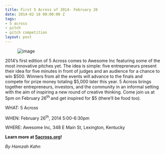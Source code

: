 ```yaml
---
title: First 5 Across of 2014- February 26
date: 2014-02-18 00:00:00 Z
tags:
- 5 across
- pitch
- pitch competition
layout: post
---
```

 
<p><figure class="tmblr-full" data-orig-height="155" data-orig-width="500" data-orig-src="https://66.media.tumblr.com/37769533a83a64119859db11d901becf/tumblr_inline_n17qju0Jtr1spm8pc.png"><img alt="image" src="https://66.media.tumblr.com/238888da32f07dd4d0eb4bbf455339e8/tumblr_inline_pk07tuu0Gr1spm8pc_540.png" data-orig-height="155" data-orig-width="500" data-orig-src="https://66.media.tumblr.com/37769533a83a64119859db11d901becf/tumblr_inline_n17qju0Jtr1spm8pc.png"/></figure></p>

<p></p>
<p>2014’s first edition of 5 Across comes to Awesome Inc featuring some of the most innovative pitches yet. The idea is simple: five entrepreneurs present their idea for five minutes in front of judges and an audience for a chance to win $500. Winners from all the events will advance to the finals and compete for prize money totaling $5,000 later this year. 5 Across brings together entrepreneurs, investors, and the community in an informal setting with the aim of inspiring a new round of creative thinking. Come join us at 5pm on February 26<sup>th </sup>and get inspired for $5 (there’ll be food too).</p>

<p></p>
<p>WHAT: 5 Across </p>
<p>WHEN: February 26<sup>th</sup>, 2014 5:00-6:30pm</p>
<p>WHERE: Awesome Inc, 348 E Main St, Lexington, Kentucky </p>
<p><strong>Learn more at <a href="http://5across.org" target="_blank">5across.org</a>!</strong></p>

<p><em>By Hamzah Kahn</em></p>
